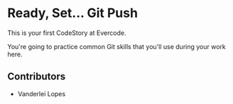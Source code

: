 
# Ready, Set... Git Push

This is your first CodeStory at Evercode.

You're going to practice common Git skills that you'll use during your work here.

## Contributors

- Vanderlei Lopes